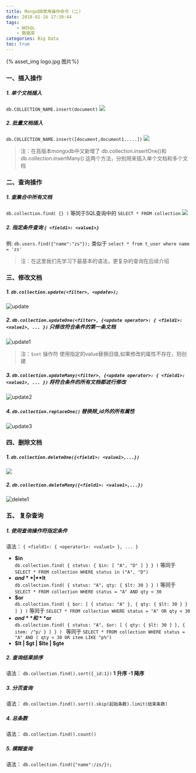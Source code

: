 ```yaml
---
title: MongoDB常用操作命令 (二)
date: 2018-01-16 17:39:44
tags: 
	- NOSQL
	- 数据库
categories: Big Data
toc: true
---
```

{% asset_img  logo.jpg 图片%}

### 一、插入操作
##### 1. 单个文档插入
<!-- more -->
  `db.COLLECTION_NAME.insert(document)`
  ![](8.png) 
##### 2. 批量文档插入
  `db.COLLECTION_NAME.insert([document,document1.....])`
  ![](9.png)  
  > 注：在高版本mongodb中又新增了 db.collection.insertOne()和db.collection.insertMany() 这两个方法，分别用来插入单个文档和多个文档

### 二、查询操作
##### 1. 查集合中所有文档   
  `db.collection.find( {} )` 等同于SQL查询中的 `SELECT * FROM collection`
  ![](10.png) 

##### 2. 指定条件查询 `{ <field1>: <value1>}`  
  例: `db.users.find({"name":"zs"});` 类似于 `select * from t_user where name = 'zs' `
  > 注：在这里我们先学习下最基本的语法，更复杂的查询在后续介绍


### 三、修改文档
##### 1. `db.collection.update(<filter>, <update>);` 
  ![update](update.png) 
  
##### 2. `db.collection.updateOne(<filter>, {<update operator>: { <field1>: <value1>, ... })` 只修改符合条件的第一条文档
  ![update1](update1.png) 
  > 注：`$set` 操作符 使用指定的value替换旧值,如果修改的属性不存在，则创建
  
##### 3. `db.collection.updateMany(<filter>, {<update operator>: { <field1>: <value1>, ... })`  将符合条件的所有文档都进行修改
  ![update2](update2.png) 
  
##### 4. `db.collection.replaceOne()` 替换除_id外的所有属性
  ![update3](update3.png) 

### 四、删除文档
##### 1. `db.collection.deleteOne({<field1>: <value1>,...})`
  ![](delete.png)
  
##### 2. `db.collection.deleteMany({<field1>: <value1>,...})`
  ![delete1](delete1.png)

### 五、 复杂查询  
##### 1. 使用查询操作符指定条件  
  语法： `{ <field1>: { <operator1>: <value1> }, ... }`
     
  - **$in**   
    `db.collection.find( { status: { $in: [ "A", "D" ] } } )` 等同于 `SELECT * FROM collection WHERE status in ("A", "D")`
  - **$and** | **$lt**  
    `db.collection.find( { status: "A", qty: { $lt: 30 } } )` 等同于 `SELECT * FROM collection WHERE status = "A" AND qty < 30`
  - **$or**  
    `db.collection.find( { $or: [ { status: "A" }, { qty: { $lt: 30 } } ] } )` 等同于 `SELECT * FROM collection WHERE status = "A" OR qty < 30`
  - **$and** 和 **$or**  
    `db.collection.find( {
     status: "A",
     $or: [ { qty: { $lt: 30 } }, { item: /^p/ } ]
     } )
     ` 等同于 `SELECT * FROM collection WHERE status = "A" AND ( qty < 30 OR item LIKE "p%")`
  - **$lt | $gt | $lte | $gte**
  
##### 2. 查询结果排序  
  语法： `db.collection.find().sort({_id:1})` **1 升序 -1 降序**
    
##### 3. 分页查询  
  语法： `db.collection.find().sort().skip(起始条数).limit(结束条数)`
    
##### 4. 总条数  
  语法： `db.collection.find().count()` 
  
##### 5. 模糊查询
  语法： `db.collection.find({"name":/zs/});`